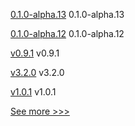 
[0.1.0-alpha.13](https://github.com/hyperledger/firefly-sdk-nodejs/releases/tag/0.1.0-alpha.13) 0.1.0-alpha.13

[0.1.0-alpha.12](https://github.com/hyperledger/firefly-sdk-nodejs/releases/tag/0.1.0-alpha.12) 0.1.0-alpha.12

[v0.9.1](https://github.com/hyperledger/firefly-signer/releases/tag/v0.9.1) v0.9.1

[v3.2.0](https://github.com/hyperledger/firefly-ethconnect/releases/tag/v3.2.0) v3.2.0

[v1.0.1](https://github.com/hyperledger/firefly-tokens-erc20-erc721/releases/tag/v1.0.1) v1.0.1


[See more >>>](https://start-here.hyperledger.org/releases)
